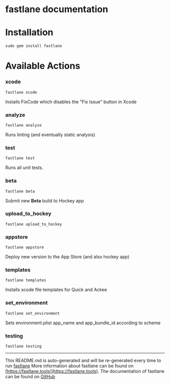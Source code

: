 fastlane documentation
================
# Installation
```
sudo gem install fastlane
```
# Available Actions
### xcode
```
fastlane xcode
```
Installs FixCode which disables the "Fix Issue" button in Xcode
### analyze
```
fastlane analyze
```
Runs linting (and eventually static analysis)
### test
```
fastlane test
```
Runs all unit tests.
### beta
```
fastlane beta
```
Submit new **Beta** build to Hockey app
### upload_to_hockey
```
fastlane upload_to_hockey
```

### appstore
```
fastlane appstore
```
Deploy new version to the App Store (and also hockey app)
### templates
```
fastlane templates
```
Installs xcode file templates for Quick and Ackee
### set_environment
```
fastlane set_environment
```
Sets environment.plist app_name and app_bundle_id according to scheme
### testing
```
fastlane testing
```


----

This README.md is auto-generated and will be re-generated every time to run [fastlane](https://fastlane.tools)
More information about fastlane can be found on [https://fastlane.tools](https://fastlane.tools).
The documentation of fastlane can be found on [GitHub](https://github.com/fastlane/fastlane)
